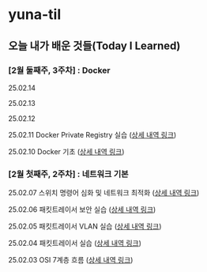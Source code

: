 # yuna-til

## 오늘 내가 배운 것들(Today I Learned)

### [2월 둘째주, 3주차] : Docker
25.02.14 

25.02.13 

25.02.12 

25.02.11 Docker Private Registry 실습 ([상세 내역 링크](https://github.com/100-hours-a-week/yuna-til/blob/a733961ed0764f6a01c3c46e87faf001ad86a287/Feb/2025-02-11.md))  

25.02.10 Docker 기초 ([상세 내역 링크](https://github.com/100-hours-a-week/yuna-til/blob/304e51d253a16f3c41f689fb9057416f777cad7d/Feb/2025-02-03.md](https://github.com/100-hours-a-week/yuna-til/blob/2376c76aba43ce85efc4f63440cf78193ea27361/Feb/2025-02-10.md)))


### [2월 첫째주, 2주차] : 네트워크 기본
25.02.07 스위치 명령어 심화 및 네트워크 최적화 ([상세 내역 링크](https://github.com/100-hours-a-week/yuna-til/blob/4a39c0cfd2e658d5a7b01b1afa3db1acaf852394/Feb/2025-02-07.md))

25.02.06 패킷트레이서 보안 실습 ([상세 내역 링크](https://github.com/100-hours-a-week/yuna-til/blob/306e10778f94cf60d2dc013ccb187a2db7b93876/Feb/2025-02-06.md))

25.02.05 패킷트레이서 VLAN 실습 ([상세 내역 링크](https://github.com/100-hours-a-week/yuna-til/blob/dd3e7450671d0cf7ac41eb753293c0c9792e5a72/Feb/2025-02-05.md))

25.02.04 패킷트레이서 실습 ([상세 내역 링크](https://github.com/100-hours-a-week/yuna-til/blob/304e51d253a16f3c41f689fb9057416f777cad7d/Feb/2025-02-04.md))

25.02.03 OSI 7계층 흐름 ([상세 내역 링크](https://github.com/100-hours-a-week/yuna-til/blob/304e51d253a16f3c41f689fb9057416f777cad7d/Feb/2025-02-03.md))
